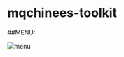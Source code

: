 # mqchinees-toolkit

##MENU:


![menu](https://user-images.githubusercontent.com/96006818/179708551-3235c747-f434-4973-ae05-1fe50d108066.png)


